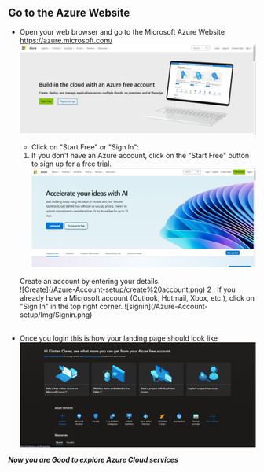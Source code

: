 ## Go to the Azure Website
- Open your web browser and go to the Microsoft Azure Website <br> https://azure.microsoft.com/ 
![azurehomepage](/Azure-Account-setup/Img/Azurehomepage.png) 
  - Click on "Start Free" or "Sign In":

  1. If you don't have an Azure account, click on the "Start Free" button to sign up for a free trial.
  ![start free](/Azure-Account-setup/Img/Startfreeindication.png) 
  <br> 
  Create an account by entering your details. <br>
  ![Create](/Azure-Account-setup/create%20account.png)
  2 . If you already have a Microsoft account (Outlook, Hotmail, Xbox, etc.), click on "Sign In" in the top right corner. 
        ![signin](/Azure-Account-setup/Img/Signin.png) 
        <br>
        <br>
 - Once you login this is how your landing page should look like 
       ![Landpage](/Azure-Account-setup/Img/loggedinlandingpage.png)  

 ***Now you are Good to explore Azure Cloud services***
  
